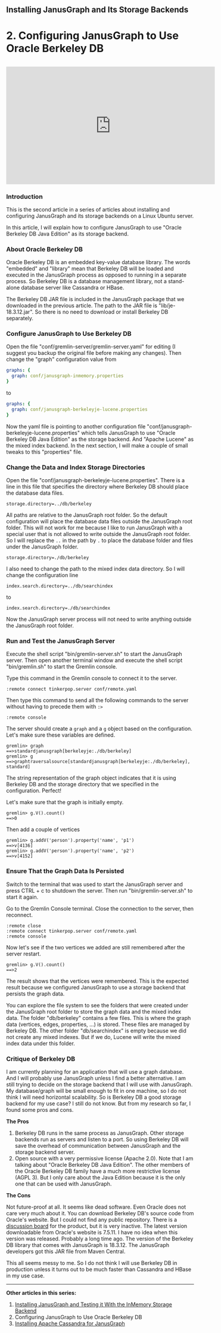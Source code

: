 ## Installing JanusGraph and Its Storage Backends

# 2. Configuring JanusGraph to Use Oracle Berkeley DB

<div style="text-align: center; margin-top: 2rem;"><iframe width="560" height="315" src="https://www.youtube.com/embed/KO_W6Ifh-5E" frameborder="0" allow="accelerometer; autoplay; clipboard-write; encrypted-media; gyroscope; picture-in-picture" allowfullscreen></iframe></div>

### Introduction

This is the second article in a series of articles about installing and configuring JanusGraph and its storage backends on a Linux Ubuntu server.

In this article, I will explain how to configure JanusGraph to use "Oracle Berkeley DB Java Edition" as its storage backend.

### About Oracle Berkeley DB

Oracle Berkeley DB is an embedded key-value database library. The words "embedded" and "library" mean that Berkeley DB will be loaded and executed in the JanusGraph process as opposed to running in a separate process. So Berkeley DB is a database management library, not a stand-alone database server like Cassandra or HBase.

The Berkeley DB JAR file is included in the JanusGraph package that we downloaded in the previous article. The path to the JAR file is "lib/je-18.3.12.jar". So there is no need to download or install Berkeley DB separately.

### Configure JanusGraph to Use Berkeley DB

Open the file "conf/gremlin-server/gremlin-server.yaml" for editing (I suggest you backup the original file before making any changes). Then change the "graph" configuration value from

```yaml
graphs: {
  graph: conf/janusgraph-inmemory.properties
}
```

to

```yaml
graphs: {
  graph: conf/janusgraph-berkeleyje-lucene.properties
}
```

Now the yaml file is pointing to another configuration file "conf/janusgraph-berkeleyje-lucene.properties" which tells JanusGraph to use "Oracle Berkeley DB Java Edition" as the storage backend. And "Apache Lucene" as the mixed index backend. In the next section, I will make a couple of small tweaks to this "properties" file.

### Change the Data and Index Storage Directories

Open the file "conf/janusgraph-berkeleyje-lucene.properties". There is a line in this file that specifies the directory where Berkeley DB should place the database data files.

```properties
storage.directory=../db/berkeley
```

All paths are relative to the JanusGraph root folder. So the default configuration will place the database data files outside the JanusGraph root folder. This will not work for me because I like to run JanusGraph with a special user that is not allowed to write outside the JanusGraph root folder. So I will replace the `..` in the path by `.` to place the database folder and files under the JanusGraph folder.

```properties
storage.directory=./db/berkeley
```

I also need to change the path to the mixed index data directory. So I will change the configuration line

```properties
index.search.directory=../db/searchindex
```

to

```properties
index.search.directory=./db/searchindex
```

Now the JanusGraph server process will not need to write anything outside the JanusGraph root folder.

### Run and Test the JanusGraph Server

Execute the shell script "bin/gremlin-server.sh" to start the JanusGraph server. Then open another terminal window and execute the shell script "bin/gremlin.sh" to start the Gremlin console.

Type this command in the Gremlin console to connect it to the server.

```
:remote connect tinkerpop.server conf/remote.yaml
```

Then type this command to send all the following commands to the server without having to precede them with `:>`

```
:remote console
```

The server should create a `graph` and a `g` object based on the configuration. Let's make sure these variables are defined.

```
gremlin> graph
==>standardjanusgraph[berkeleyje:./db/berkeley]
gremlin> g
==>graphtraversalsource[standardjanusgraph[berkeleyje:./db/berkeley], standard]
```

The string representation of the graph object indicates that it is using Berkeley DB and the storage directory that we specified in the configuration. Perfect!

Let's make sure that the graph is initially empty.

```
gremlin> g.V().count()
==>0
```

Then add a couple of vertices

```
gremlin> g.addV('person').property('name', 'p1')
==>v[4136]
gremlin> g.addV('person').property('name', 'p2')
==>v[4152]
```

### Ensure That the Graph Data Is Persisted

Switch to the terminal that was used to start the JanusGraph server and press CTRL + c to shutdown the server. Then run "bin/gremlin-server.sh" to start it again.

Go to the Gremlin Console terminal. Close the connection to the server, then reconnect.

```
:remote close
:remote connect tinkerpop.server conf/remote.yaml
:remote console
```

Now let's see if the two vertices we added are still remembered after the server restart.

```
gremlin> g.V().count()
==>2
```

The result shows that the vertices were remembered. This is the expected result because we configured JanusGraph to use a storage backend that persists the graph data.

You can explore the file system to see the folders that were created under the JanusGraph root folder to store the graph data and the mixed index data. The folder "db/berkeley" contains a few files. This is where the graph data (vertices, edges, properties, ...) is stored. These files are managed by Berkeley DB. The other folder "db/searchindex" is empty because we did not create any mixed indexes. But if we do, Lucene will write the mixed index data under this folder.

### Critique of Berkeley DB

I am currently planning for an application that will use a graph database. And I will probably use JanusGraph unless I find a better alternative. I am still trying to decide on the storage backend that I will use with JanusGraph. My database/graph will be small enough to fit in one machine, so I do not think I will need horizontal scalability. So is Berkeley DB a good storage backend for my use case? I still do not know. But from my research so far, I found some pros and cons.

**The Pros**

1. Berkeley DB runs in the same process as JanusGraph. Other storage backends run as servers and listen to a port. So using Berkeley DB will save the overhead of communication between JanusGraph and the storage backend server.
2. Open source with a very permissive license (Apache 2.0). Note that I am talking about "Oracle Berkeley DB Java Edition". The other members of the Oracle Berkeley DB family have a much more restrictive license (AGPL 3). But I only care about the Java Edition because it is the only one that can be used with JanusGraph.

**The Cons**

Not future-proof at all. It seems like dead software. Even Oracle does not care very much about it. You can download Berkeley DB's source code from Oracle's website. But I could not find any public repository. There is a [discussion board](https://community.oracle.com/tech/developers/categories/berkeley_db_java_edition) for the product, but it is very inactive. The latest version downloadable from Oracle's website is 7.5.11. I have no idea when this version was released. Probably a long time ago. The version of the Berkeley DB library that comes with JanusGraph is 18.3.12. The JanusGraph developers got this JAR file from Maven Central.

This all seems messy to me. So I do not think I will use Berkeley DB in production unless it turns out to be much faster than Cassandra and HBase in my use case.

---

**Other articles in this series:**

1. [Installing JanusGraph and Testing it With the InMemory Storage Backend](../installing-janusgraph-and-testing-it-with-the-inmemory-storage-backend/index.md)
2. Configuring JanusGraph to Use Oracle Berkeley DB
3. [Installing Apache Cassandra for JanusGraph](../installing-apache-cassandra-for-janusgraph/index.md)

